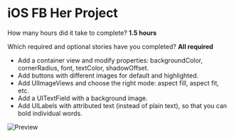 iOS FB Her Project
==========

How many hours did it take to complete? **1.5 hours**

Which required and optional stories have you completed? **All required**
- Add a container view and modify properties: backgroundColor, cornerRadius, font, textColor, shadowOffset.
- Add buttons with different images for default and highlighted.
- Add UIImageViews and choose the right mode: aspect fill, aspect fit, etc.
- Add a UITextField with a background image.
- Add UILabels with attributed text (instead of plain text), so that you can bold individual words.

![Preview](https://s3.amazonaws.com/uploads.hipchat.com/72172/510168/8f8i6ozkMpE1O4K/fb-wk2.gif)

